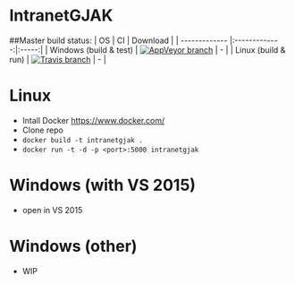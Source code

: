 # IntranetGJAK

##Master build status:
| OS | CI | Download |
| ------------- |:-------------:|:-----:|
| Windows (build & test) | [![AppVeyor branch](https://img.shields.io/appveyor/ci/j2ghz/intranetgjak/master.svg)](https://ci.appveyor.com/project/j2ghz/intranetgjak) | - |
| Linux (build & run) | [![Travis branch](https://img.shields.io/travis/j2ghz/IntranetGJAK/master.svg)](https://travis-ci.org/j2ghz/IntranetGJAK) | - |

# Linux
- Intall Docker https://www.docker.com/
- Clone repo
- `docker build -t intranetgjak .`
- `docker run -t -d -p <port>:5000 intranetgjak`

# Windows (with VS 2015)
- open in VS 2015

# Windows (other)
- WIP
